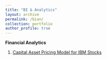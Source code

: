 ```yaml
---
title: "BI & Analytics"
layout: archive
permalink: /bian/
collection: portfolio
author_profile: true
---
```

**Financial Analytics**

1. [Capital Asset Pricing Model for IBM Stocks](https://advaitiyer.github.io/bian/2019-09-28-fa/)
